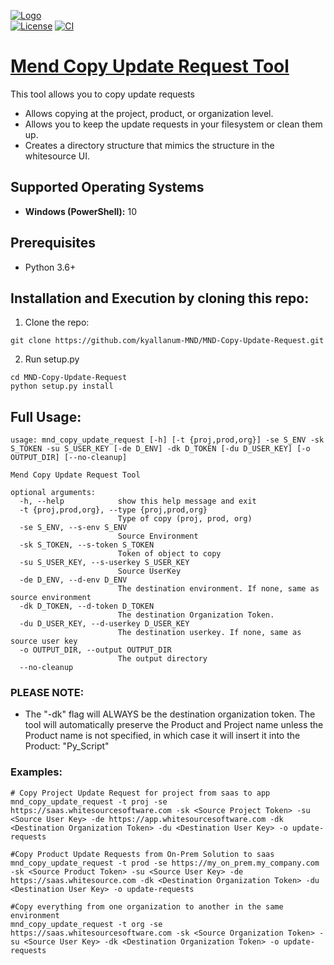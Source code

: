 [![Logo](https://whitesource-resources.s3.amazonaws.com/ws-sig-images/Whitesource_Logo_178x44.png)](https://www.whitesourcesoftware.com/)  
[![License](https://img.shields.io/badge/License-Apache%202.0-yellowgreen.svg)](https://opensource.org/licenses/Apache-2.0)
[![CI](https://github.com/kyallanum-MND/MND-Copy-Update-Request/actions/workflows/ci.yml/badge.svg)](https://github.com/kyallanum-MND/MND-Copy-Update-Request/actions/workflows/ci.yml)

# [Mend Copy Update Request Tool](https://github.com/kyallanum-MND/MND-Copy-Update-Request)
This tool allows you to copy update requests
* Allows copying at the project, product, or organization level.
* Allows you to keep the update requests in your filesystem or clean them up.
* Creates a directory structure that mimics the structure in the whitesource UI.

## Supported Operating Systems
- **Windows (PowerShell):** 10

## Prerequisites
* Python 3.6+

## Installation and Execution by cloning this repo:
1. Clone the repo:
```shell
git clone https://github.com/kyallanum-MND/MND-Copy-Update-Request.git
```

2. Run setup.py
```shell
cd MND-Copy-Update-Request
python setup.py install
```

## Full Usage:
```shell
usage: mnd_copy_update_request [-h] [-t {proj,prod,org}] -se S_ENV -sk S_TOKEN -su S_USER_KEY [-de D_ENV] -dk D_TOKEN [-du D_USER_KEY] [-o OUTPUT_DIR] [--no-cleanup]

Mend Copy Update Request Tool

optional arguments:
  -h, --help            show this help message and exit
  -t {proj,prod,org}, --type {proj,prod,org}
                        Type of copy (proj, prod, org)
  -se S_ENV, --s-env S_ENV
                        Source Environment
  -sk S_TOKEN, --s-token S_TOKEN
                        Token of object to copy
  -su S_USER_KEY, --s-userkey S_USER_KEY
                        Source UserKey
  -de D_ENV, --d-env D_ENV
                        The destination environment. If none, same as source environment
  -dk D_TOKEN, --d-token D_TOKEN
                        The destination Organization Token.
  -du D_USER_KEY, --d-userkey D_USER_KEY
                        The destination userkey. If none, same as source user key
  -o OUTPUT_DIR, --output OUTPUT_DIR
                        The output directory
  --no-cleanup
```

### PLEASE NOTE:
- The "-dk" flag will ALWAYS be the destination organization token. The tool will automatically preserve the Product and Project name unless the Product name is not specified, in which case it will insert it into the Product: "Py_Script"

### Examples:
```shell
# Copy Project Update Request for project from saas to app 
mnd_copy_update_request -t proj -se https://saas.whitesourcesoftware.com -sk <Source Project Token> -su <Source User Key> -de https://app.whitesourcesoftware.com -dk <Destination Organization Token> -du <Destination User Key> -o update-requests 

#Copy Product Update Requests from On-Prem Solution to saas
mnd_copy_update_request -t prod -se https://my_on_prem.my_company.com -sk <Source Product Token> -su <Source User Key> -de https://saas.whitesource.com -dk <Destination Organization Token> -du <Destination User Key> -o update-requests

#Copy everything from one organization to another in the same environment
mnd_copy_update_request -t org -se https://saas.whitesourcesoftware.com -sk <Source Organization Token> -su <Source User Key> -dk <Destination Organization Token> -o update-requests
```
